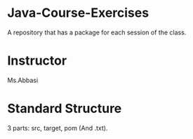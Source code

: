 # Java-Course-Exercises
A repository that has a package for each session of the class.

# Instructor
Ms.Abbasi

# Standard Structure
3 parts: src, target, pom (And .txt).
